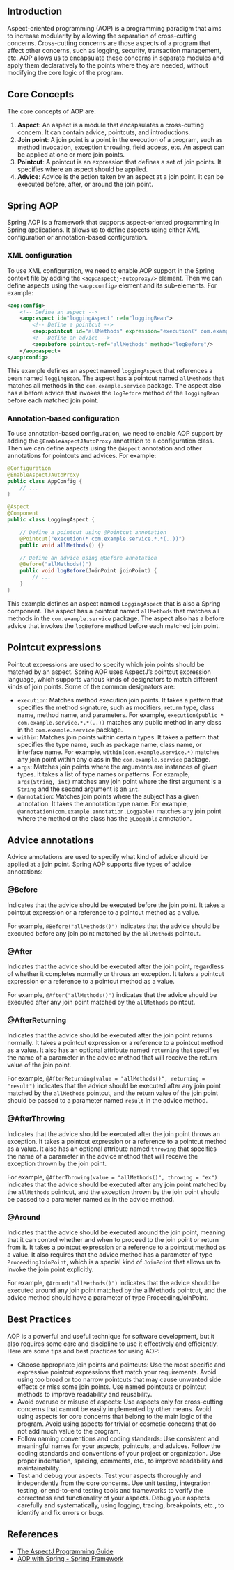 ## Introduction

Aspect-oriented programming (AOP) is a programming paradigm that aims to increase modularity by allowing the separation of cross-cutting concerns. Cross-cutting concerns are those aspects of a program that affect other concerns, such as logging, security, transaction management, etc. AOP allows us to encapsulate these concerns in separate modules and apply them declaratively to the points where they are needed, without modifying the core logic of the program.

## Core Concepts

The core concepts of AOP are:

1. **Aspect**: An aspect is a module that encapsulates a cross-cutting concern. It can contain advice, pointcuts, and introductions.
2. **Join point**: A join point is a point in the execution of a program, such as method invocation, exception throwing, field access, etc. An aspect can be applied at one or more join points.
3. **Pointcut**: A pointcut is an expression that defines a set of join points. It specifies where an aspect should be applied.
4. **Advice**: Advice is the action taken by an aspect at a join point. It can be executed before, after, or around the join point.

## Spring AOP

Spring AOP is a framework that supports aspect-oriented programming in Spring applications. It allows us to define aspects using either XML configuration or annotation-based configuration.

### XML configuration

To use XML configuration, we need to enable AOP support in the Spring context file by adding the `<aop:aspectj-autoproxy/>` element. Then we can define aspects using the `<aop:config>` element and its sub-elements. For example:

```xml
<aop:config>
    <!-- Define an aspect -->
    <aop:aspect id="loggingAspect" ref="loggingBean">
        <!-- Define a pointcut -->
        <aop:pointcut id="allMethods" expression="execution(* com.example.service.*.*(..))"/>
        <!-- Define an advice -->
        <aop:before pointcut-ref="allMethods" method="logBefore"/>
    </aop:aspect>
</aop:config>
```

This example defines an aspect named `loggingAspect` that references a bean named `loggingBean`. The aspect has a pointcut named `allMethods` that matches all methods in the `com.example.service` package. The aspect also has a before advice that invokes the `logBefore` method of the `loggingBean` before each matched join point.

### Annotation-based configuration

To use annotation-based configuration, we need to enable AOP support by adding the `@EnableAspectJAutoProxy` annotation to a configuration class. Then we can define aspects using the `@Aspect` annotation and other annotations for pointcuts and advices. For example:

```java
@Configuration
@EnableAspectJAutoProxy
public class AppConfig {
    // ...
}

@Aspect
@Component
public class LoggingAspect {

    // Define a pointcut using @Pointcut annotation
    @Pointcut("execution(* com.example.service.*.*(..))")
    public void allMethods() {}

    // Define an advice using @Before annotation
    @Before("allMethods()")
    public void logBefore(JoinPoint joinPoint) {
        // ...
    }
}
```

This example defines an aspect named `LoggingAspect` that is also a Spring component. The aspect has a pointcut named `allMethods` that matches all methods in the `com.example.service` package. The aspect also has a before advice that invokes the `logBefore` method before each matched join point.

## Pointcut expressions

Pointcut expressions are used to specify which join points should be matched by an aspect. Spring AOP uses AspectJ’s pointcut expression language, which supports various kinds of designators to match different kinds of join points. Some of the common designators are:

-   `execution`: Matches method execution join points. It takes a pattern that specifies the method signature, such as modifiers, return type, class name, method name, and parameters. For example, `execution(public * com.example.service.*.*(..))` matches any public method in any class in the `com.example.service` package.
-   `within`: Matches join points within certain types. It takes a pattern that specifies the type name, such as package name, class name, or interface name. For example, `within(com.example.service.*)` matches any join point within any class in the `com.example.service` package.
-   `args`: Matches join points where the arguments are instances of given types. It takes a list of type names or patterns. For example, `args(String, int)` matches any join point where the first argument is a `String` and the second argument is an `int`.
-   `@annotation`: Matches join points where the subject has a given annotation. It takes the annotation type name. For example, `@annotation(com.example.annotation.Loggable)` matches any join point where the method or the class has the `@Loggable` annotation.

## Advice annotations

Advice annotations are used to specify what kind of advice should be applied at a join point. Spring AOP supports five types of advice annotations:

### @Before

Indicates that the advice should be executed before the join point. It takes a pointcut expression or a reference to a pointcut method as a value.

For example, `@Before("allMethods()")` indicates that the advice should be executed before any join point matched by the `allMethods` pointcut.

### @After

Indicates that the advice should be executed after the join point, regardless of whether it completes normally or throws an exception. It takes a pointcut expression or a reference to a pointcut method as a value.

For example, `@After("allMethods()")` indicates that the advice should be executed after any join point matched by the `allMethods` pointcut.

### @AfterReturning

Indicates that the advice should be executed after the join point returns normally. It takes a pointcut expression or a reference to a pointcut method as a value. It also has an optional attribute named `returning` that specifies the name of a parameter in the advice method that will receive the return value of the join point.

For example, `@AfterReturning(value = "allMethods()", returning = "result")` indicates that the advice should be executed after any join point matched by the `allMethods` pointcut, and the return value of the join point should be passed to a parameter named `result` in the advice method.

### @AfterThrowing

Indicates that the advice should be executed after the join point throws an exception. It takes a pointcut expression or a reference to a pointcut method as a value. It also has an optional attribute named `throwing` that specifies the name of a parameter in the advice method that will receive the exception thrown by the join point.

For example, `@AfterThrowing(value = "allMethods()", throwing = "ex")` indicates that the advice should be executed after any join point matched by the `allMethods` pointcut, and the exception thrown by the join point should be passed to a parameter named `ex` in the advice method.

### @Around

Indicates that the advice should be executed around the join point, meaning that it can control whether and when to proceed to the join point or return from it. It takes a pointcut expression or a reference to a pointcut method as a value. It also requires that the advice method has a parameter of type `ProceedingJoinPoint`, which is a special kind of `JoinPoint` that allows us to invoke the join point explicitly.

For example, `@Around("allMethods()")` indicates that the advice should be executed around any join point matched by the allMethods pointcut, and the advice method should have a parameter of type ProceedingJoinPoint.

## Best Practices

AOP is a powerful and useful technique for software development, but it also requires some care and discipline to use it effectively and efficiently. Here are some tips and best practices for using AOP:

-   Choose appropriate join points and pointcuts: Use the most specific and expressive pointcut expressions that match your requirements. Avoid using too broad or too narrow pointcuts that may cause unwanted side effects or miss some join points. Use named pointcuts or pointcut methods to improve readability and reusability.
-   Avoid overuse or misuse of aspects: Use aspects only for cross-cutting concerns that cannot be easily implemented by other means. Avoid using aspects for core concerns that belong to the main logic of the program. Avoid using aspects for trivial or cosmetic concerns that do not add much value to the program.
-   Follow naming conventions and coding standards: Use consistent and meaningful names for your aspects, pointcuts, and advices. Follow the coding standards and conventions of your project or organization. Use proper indentation, spacing, comments, etc., to improve readability and maintainability.
-   Test and debug your aspects: Test your aspects thoroughly and independently from the core concerns. Use unit testing, integration testing, or end-to-end testing tools and frameworks to verify the correctness and functionality of your aspects. Debug your aspects carefully and systematically, using logging, tracing, breakpoints, etc., to identify and fix errors or bugs.

## References

-   [The AspectJ Programming Guide](https://www.eclipse.org/aspectj/doc/released/progguide/index.html)
-   [AOP with Spring - Spring Framework](https://docs.spring.io/spring/docs/current/spring-framework-reference/core.html#aop)
